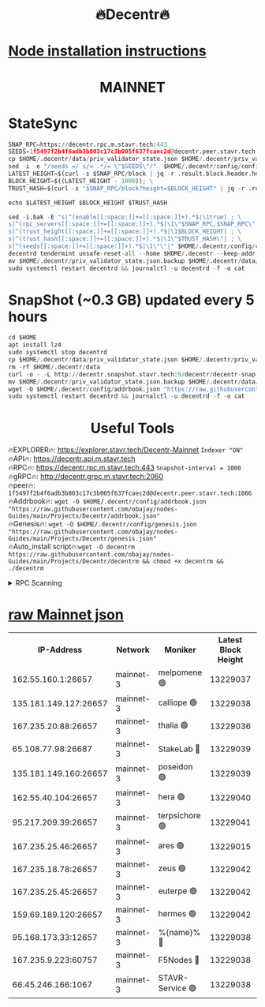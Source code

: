 <h1 align="center"> 🔥Decentr🔥</h1>

[Node installation instructions](https://github.com/obajay/nodes-Guides/tree/main/Projects/Decentr)
=
<h1 align="center"> MAINNET</h1>

# StateSync
```python
SNAP_RPC=https://decentr.rpc.m.stavr.tech:443
SEEDS=1f5497f2b4f6adb3b803c17c3b005f637fcaec2d@decentr.peer.stavr.tech:1066
cp $HOME/.decentr/data/priv_validator_state.json $HOME/.decentr/priv_validator_state.json.backup
sed -i -e "/seeds =/ s/= .*/= \"$SEEDS\"/"  $HOME/.decentr/config/config.toml
LATEST_HEIGHT=$(curl -s $SNAP_RPC/block | jq -r .result.block.header.height); \
BLOCK_HEIGHT=$((LATEST_HEIGHT - 1000)); \
TRUST_HASH=$(curl -s "$SNAP_RPC/block?height=$BLOCK_HEIGHT" | jq -r .result.block_id.hash)

echo $LATEST_HEIGHT $BLOCK_HEIGHT $TRUST_HASH

sed -i.bak -E "s|^(enable[[:space:]]+=[[:space:]]+).*$|\1true| ; \
s|^(rpc_servers[[:space:]]+=[[:space:]]+).*$|\1\"$SNAP_RPC,$SNAP_RPC\"| ; \
s|^(trust_height[[:space:]]+=[[:space:]]+).*$|\1$BLOCK_HEIGHT| ; \
s|^(trust_hash[[:space:]]+=[[:space:]]+).*$|\1\"$TRUST_HASH\"| ; \
s|^(seeds[[:space:]]+=[[:space:]]+).*$|\1\"\"|" $HOME/.decentr/config/config.toml
decentrd tendermint unsafe-reset-all --home $HOME/.decentr --keep-addr-book
mv $HOME/.decentr/priv_validator_state.json.backup $HOME/.decentr/data/priv_validator_state.json
sudo systemctl restart decentrd && journalctl -u decentrd -f -o cat
```
# SnapShot (~0.3 GB) updated every 5 hours
```python
cd $HOME
apt install lz4
sudo systemctl stop decentrd
cp $HOME/.decentr/data/priv_validator_state.json $HOME/.decentr/priv_validator_state.json.backup
rm -rf $HOME/.decentr/data
curl -o - -L http://decentr.snapshot.stavr.tech:9/decentr/decentr-snap.tar.lz4 | lz4 -c -d - | tar -x -C $HOME/.decentr --strip-components 2
mv $HOME/.decentr/priv_validator_state.json.backup $HOME/.decentr/data/priv_validator_state.json
wget -O $HOME/.decentr/config/addrbook.json "https://raw.githubusercontent.com/obajay/nodes-Guides/main/Projects/Decentr/addrbook.json"
sudo systemctl restart decentrd && journalctl -u decentrd -f -o cat
```

 <h1 align="center"> Useful Tools</h1>

🔥EXPLORER🔥:     https://explorer.stavr.tech/Decentr-Mainnet        `Indexer "ON"` \
🔥API🔥:          https://decentr.api.m.stavr.tech \
🔥RPC🔥:          https://decentr.rpc.m.stavr.tech:443              `Snapshot-interval = 1000` \
🔥gRPC🔥:         http://decentr.grpc.m.stavr.tech:2060 \
🔥peer🔥:         `1f5497f2b4f6adb3b803c17c3b005f637fcaec2d@decentr.peer.stavr.tech:1066` \
🔥Addrbook🔥:  `wget -O $HOME/.decentr/config/addrbook.json "https://raw.githubusercontent.com/obajay/nodes-Guides/main/Projects/Decentr/addrbook.json"` \
🔥Genesis🔥:  `wget -O $HOME/.decentr/config/genesis.json "https://raw.githubusercontent.com/obajay/nodes-Guides/main/Projects/Decentr/genesis.json"` \
🔥Auto_install script🔥:`wget -O decentrm https://raw.githubusercontent.com/obajay/nodes-Guides/main/Projects/Decentr/decentrm && chmod +x decentrm && ./decentrm`

<details>
<summary>RPC Scanning</summary>

<h2 align="center"> We scan nodes in real time every 4 hours. And we provide the final result of RPC endpoints.
We cannot influence the operation of these nodes in any way. </h2>


```python
If Voting Power is higher than 0 --> then the Node is a validator of the network and may be subject to attack and be a potential threat to the chain.
```
```python
We marked such validators with a red symbol
```

</details>

[raw Mainnet json](https://rpc-check.decentrm.stavr.tech/decentrm/rpc-decentrm-result.json)
=



<table><tr><th>IP-Address</th><th>Network</th><th>Moniker</th><th>Latest Block Height</th><th>Earliest Block Height</th><th>Catching Up</th><th>Tx Index</th><th>Voting Power</th><th>Scan Time</th></tr><tr><td>162.55.160.1:26657</td><td>mainnet-3</td><td>melpomene 🟢</td><td>13229037</td><td>1688950</td><td>False</td><td>on</td><td>0</td><td>2024-03-08T13:25:40.369441355UTC</td></tr><tr><td>135.181.149.127:26657</td><td>mainnet-3</td><td>calliope 🟢</td><td>13229038</td><td>1688950</td><td>False</td><td>on</td><td>0</td><td>2024-03-08T13:25:42.711376807UTC</td></tr><tr><td>167.235.20.88:26657</td><td>mainnet-3</td><td>thalia 🟢</td><td>13229036</td><td>1688950</td><td>False</td><td>on</td><td>0</td><td>2024-03-08T13:25:48.267070828UTC</td></tr><tr><td>65.108.77.98:26687</td><td>mainnet-3</td><td>StakeLab 🔴</td><td>13229039</td><td>1688950</td><td>False</td><td>on</td><td>5461911</td><td>2024-03-08T13:25:48.577498245UTC</td></tr><tr><td>135.181.149.160:26657</td><td>mainnet-3</td><td>poseidon 🟢</td><td>13229039</td><td>1688950</td><td>False</td><td>on</td><td>0</td><td>2024-03-08T13:25:52.977099333UTC</td></tr><tr><td>162.55.40.104:26657</td><td>mainnet-3</td><td>hera 🟢</td><td>13229040</td><td>1688950</td><td>False</td><td>on</td><td>0</td><td>2024-03-08T13:25:55.256607239UTC</td></tr><tr><td>95.217.209.39:26657</td><td>mainnet-3</td><td>terpsichore 🟢</td><td>13229041</td><td>1688950</td><td>False</td><td>on</td><td>0</td><td>2024-03-08T13:25:59.641850852UTC</td></tr><tr><td>167.235.25.46:26657</td><td>mainnet-3</td><td>ares 🟢</td><td>13229015</td><td>1688950</td><td>False</td><td>on</td><td>0</td><td>2024-03-08T13:26:03.925654351UTC</td></tr><tr><td>167.235.18.78:26657</td><td>mainnet-3</td><td>zeus 🟢</td><td>13229042</td><td>1688950</td><td>False</td><td>on</td><td>0</td><td>2024-03-08T13:26:06.188133745UTC</td></tr><tr><td>167.235.25.45:26657</td><td>mainnet-3</td><td>euterpe 🟢</td><td>13229042</td><td>1688950</td><td>False</td><td>on</td><td>0</td><td>2024-03-08T13:26:08.437845245UTC</td></tr><tr><td>159.69.189.120:26657</td><td>mainnet-3</td><td>hermes 🟢</td><td>13229042</td><td>1688950</td><td>False</td><td>on</td><td>0</td><td>2024-03-08T13:26:10.701223910UTC</td></tr><tr><td>95.168.173.33:12657</td><td>mainnet-3</td><td>%{name}% 🔴</td><td>13229038</td><td>8964001</td><td>False</td><td>on</td><td>4279763</td><td>2024-03-08T13:25:43.752941962UTC</td></tr><tr><td>167.235.9.223:60757</td><td>mainnet-3</td><td>F5Nodes 🔴</td><td>13229038</td><td>12380001</td><td>False</td><td>off</td><td>562</td><td>2024-03-08T13:25:43.972000485UTC</td></tr><tr><td>66.45.246.166:1067</td><td>mainnet-3</td><td>STAVR-Service 🟢</td><td>13229038</td><td>13226001</td><td>False</td><td>on</td><td>0</td><td>2024-03-08T13:25:43.265937723UTC</td></tr></table>
